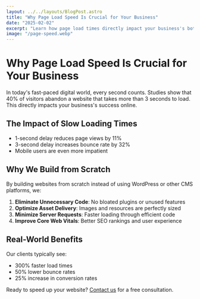 ```yaml
---
layout: ../../layouts/BlogPost.astro
title: "Why Page Load Speed Is Crucial for Your Business"
date: "2025-02-02"
excerpt: "Learn how page load times directly impact your business's bottom line and customer satisfaction."
image: "/page-speed.webp"
---
```


# Why Page Load Speed Is Crucial for Your Business

In today's fast-paced digital world, every second counts. Studies show that 40% of visitors abandon a website that takes more than 3 seconds to load. This directly impacts your business's success online.

## The Impact of Slow Loading Times

- 1-second delay reduces page views by 11%
- 3-second delay increases bounce rate by 32%
- Mobile users are even more impatient

## Why We Build from Scratch

By building websites from scratch instead of using WordPress or other CMS platforms, we:

1. **Eliminate Unnecessary Code**: No bloated plugins or unused features
2. **Optimize Asset Delivery**: Images and resources are perfectly sized
3. **Minimize Server Requests**: Faster loading through efficient code
4. **Improve Core Web Vitals**: Better SEO rankings and user experience

## Real-World Benefits

Our clients typically see:
- 300% faster load times
- 50% lower bounce rates
- 25% increase in conversion rates

Ready to speed up your website? [Contact us](/contact) for a free consultation.
